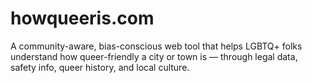 # howqueeris.com
A community-aware, bias-conscious web tool that helps LGBTQ+ folks understand how queer-friendly a city or town is — through legal data, safety info, queer history, and local culture.
